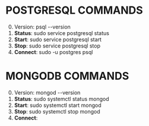 # POSTGRESQL COMMANDS
0. Version: psql --version
1. **Status**: sudo service postgresql status 
2. **Start**: sudo service postgresql start
3. **Stop**: sudo service postgresql stop
4. **Connect**: sudo -u postgres psql

# MONGODB COMMANDS
0. Version: mongod --version
1. **Status**: sudo systemctl status mongod
2. **Start**: sudo systemctl start mongod
3. **Stop**: sudo systemctl stop mongod
4. **Connect**: 